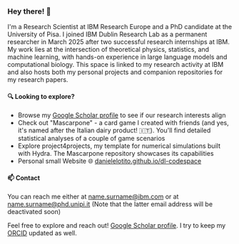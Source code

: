 ### Hey there! 👋

I'm a Research Scientist at IBM Research Europe and a PhD candidate at the University of Pisa.
I joined IBM Dublin Research Lab as a permanent researcher in March 2025 after two successful research internships at IBM. My work lies at the intersection of theoretical physics, statistics, and machine learning, with hands-on experience in large language models and computational biology.
This space is linked to my research activity at IBM and also hosts both my personal projects and companion repositories for my research papers.

#### 🔍 Looking to explore?
- Browse my [Google Scholar profile](https://scholar.google.com/citations?user=hbCDbioAAAAJ&hl=en) to see if our research interests align
- Check out "Mascarpone" - a card game I created with friends (and yes, it's named after the Italian dairy product! 🇮🇹). You'll find detailed statistical analyses of a couple of game scenarios
- Explore project4projects, my template for numerical simulations built with Hydra. The Mascarpone repository showcases its capabilities
- Personal small Website 🌐 [danielelotito.github.io/dl-codespace](https://danielelotito.github.io/dl-codespace/)

#### 📫 Contact
You can reach me either at  name.surname@ibm.com or at name.surname@phd.unipi.it (Note that the latter email address will be deactivated soon)

Feel free to explore and reach out! [Google Scholar profile](https://scholar.google.com/citations?user=hbCDbioAAAAJ&hl=en). I try to keep my [ORCID](https://orcid.org/my-orcid?orcid=0000-0003-0320-0043) updated as well.

